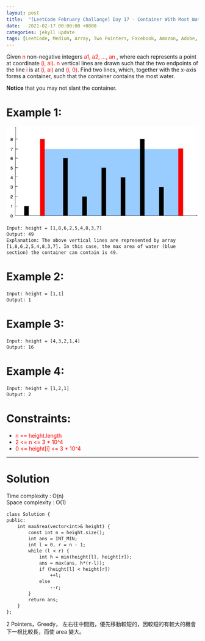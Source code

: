 ```yaml
---
layout: post
title:  "[LeetCode February Challange] Day 17 - Container With Most Water"
date:   2021-02-17 00:00:00 +0800
categories: jekyll update
tags: [LeetCode, Medium, Array, Two Pointers, Facebook, Amazon, Adobe, Microsoft, Google, Goldman Sachs, Yahoo, Salesforce, tcs]
---
```

Given <font color="red">n</font> non-negative integers <font color="red">a1, a2, ..., an</font> , where each represents a point at coordinate <font color="red">(i, ai)</font>. <font color="red">n</font> vertical lines are drawn such that the two endpoints of the line <font color="red">i</font> is at <font color="red">(i, ai)</font> and <font color="red">(i, 0)</font>. Find two lines, which, together with the x-axis forms a container, such that the container contains the most water.

**Notice** that you may not slant the container.

# Example 1:

![](https://github.com/nshawn4675/nshawn4675.github.io/blob/master/_pic/11_ex1.jpg?raw=true)

	Input: height = [1,8,6,2,5,4,8,3,7]
	Output: 49
	Explanation: The above vertical lines are represented by array [1,8,6,2,5,4,8,3,7]. In this case, the max area of water (blue section) the container can contain is 49.

# Example 2:

	Input: height = [1,1]
	Output: 1

# Example 3:

	Input: height = [4,3,2,1,4]
	Output: 16

# Example 4:

	Input: height = [1,2,1]
	Output: 2

# Constraints:

- <font color="red">n == height.length</font>
- <font color="red">2 <= n <= 3 * 10^4</font>
- <font color="red">0 <= height[i] <= 3 * 10^4</font>

______________________  

# Solution  

Time complexity : O(n)  
Space complexity : O(1)  

	class Solution {
	public:
	    int maxArea(vector<int>& height) {
	        const int n = height.size();
	        int ans = INT_MIN;
	        int l = 0, r = n - 1;
	        while (l < r) {
	            int h = min(height[l], height[r]);
	            ans = max(ans, h*(r-l));
	            if (height[l] < height[r])
	                ++l;
	            else
	                --r;
	        }
	        return ans;
	    }
	};

2 Pointers，Greedy， 左右往中間跑，優先移動較短的，因較短的有較大的機會下一根比較長，而使 area 變大。